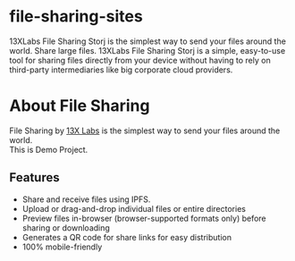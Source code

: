 # file-sharing-sites
13XLabs File Sharing Storj is the simplest way to send your files around the world. Share large files. 13XLabs File Sharing Storj is a simple, easy-to-use tool for sharing files directly from your device without having to rely on third-party intermediaries like big corporate cloud providers.


# About File Sharing

File Sharing by <a href="https://www.13xlabs.com/" target="_blank">13X Labs</a> is the simplest way to send your files around the world. <br/> This is Demo Project.

## Features
- Share and receive files using IPFS.
- Upload or drag-and-drop individual files or entire directories
- Preview files in-browser (browser-supported formats only) before sharing or downloading
- Generates a QR code for share links for easy distribution
- 100% mobile-friendly
